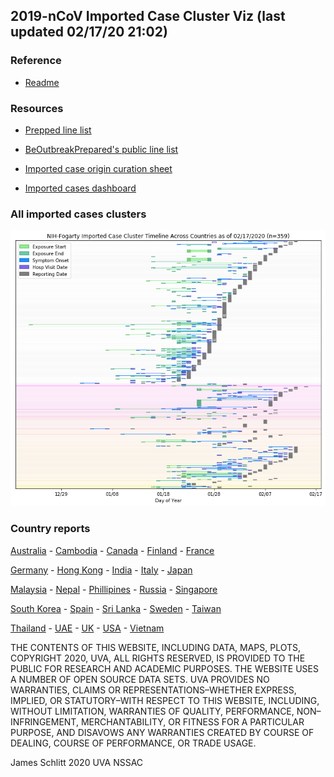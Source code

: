 ## 2019-nCoV Imported Case Cluster Viz (last updated 02/17/20 21:02)


### Reference

* [Readme](https://github.com/SchlittDataSci/SchlittDataSci.github.io/blob/master/README.md)


### Resources

* [Prepped line list](cleaned_line_list.csv)

* [BeOutbreakPrepared's public line list](https://github.com/beoutbreakprepared/nCoV2019)

* [Imported case origin curation sheet](https://docs.google.com/spreadsheets/d/1s2j-RmkO8C69HtrELpNMipkG5ftPJqCPEzGRAxIukFY/edit#gid=0)

* [Imported cases dashboard](https://datastudio.google.com/reporting/f6ad0988-f203-45f8-8d18-5d726c1d2d8b)


### All imported cases clusters

![All cases](cluster_analysis/All_imported_cases_NIHFogarty.png)

### Country reports
[Australia](country_reports/Australia_report.md)      -      [Cambodia](country_reports/Cambodia_report.md)      -      [Canada](country_reports/Canada_report.md)      -      [Finland](country_reports/Finland_report.md)      -      [France](country_reports/France_report.md)

[Germany](country_reports/Germany_report.md)      -      [Hong Kong](country_reports/Hong_Kong_report.md)      -      [India](country_reports/India_report.md)      -      [Italy](country_reports/Italy_report.md)      -      [Japan](country_reports/Japan_report.md)

[Malaysia](country_reports/Malaysia_report.md)      -      [Nepal](country_reports/Nepal_report.md)      -      [Phillipines](country_reports/Phillipines_report.md)      -      [Russia](country_reports/Russia_report.md)      -      [Singapore](country_reports/Singapore_report.md)

[South Korea](country_reports/South_Korea_report.md)      -      [Spain](country_reports/Spain_report.md)      -      [Sri Lanka](country_reports/Sri_Lanka_report.md)      -      [Sweden](country_reports/Sweden_report.md)      -      [Taiwan](country_reports/Taiwan_report.md)

[Thailand](country_reports/Thailand_report.md)      -      [UAE](country_reports/UAE_report.md)      -      [UK](country_reports/UK_report.md)      -      [USA](country_reports/USA_report.md)      -      [Vietnam](country_reports/Vietnam_report.md)








THE CONTENTS OF THIS WEBSITE, INCLUDING DATA, MAPS, PLOTS, COPYRIGHT 2020, UVA, ALL RIGHTS RESERVED, IS PROVIDED TO THE PUBLIC FOR RESEARCH AND ACADEMIC PURPOSES. THE WEBSITE USES A NUMBER OF OPEN SOURCE DATA SETS. UVA PROVIDES NO WARRANTIES, CLAIMS OR REPRESENTATIONS–WHETHER EXPRESS, IMPLIED, OR STATUTORY–WITH RESPECT TO THIS WEBSITE, INCLUDING, WITHOUT LIMITATION, WARRANTIES OF QUALITY, PERFORMANCE, NON–INFRINGEMENT, MERCHANTABILITY, OR FITNESS FOR A PARTICULAR PURPOSE, AND DISAVOWS ANY WARRANTIES CREATED BY COURSE OF DEALING, COURSE OF PERFORMANCE, OR TRADE USAGE.




James Schlitt 2020 UVA NSSAC